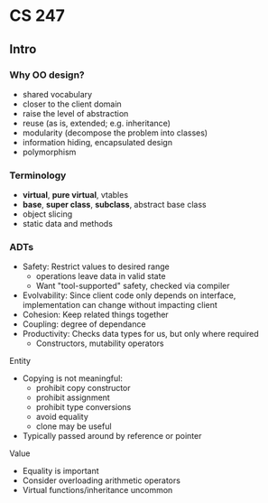 # CS 247

## Intro
### Why OO design?
- shared vocabulary
- closer to the client domain
- raise the level of abstraction
- reuse (as is, extended; e.g. inheritance)
- modularity (decompose the problem into classes)
- information hiding, encapsulated design
- polymorphism

### Terminology
- **virtual**, **pure virtual**, vtables
- **base**, **super class**, **subclass**, abstract base class
- object slicing
- static data and methods

### ADTs
- Safety: Restrict values to desired range
  - operations leave data in valid state
  - Want "tool-supported" safety, checked via compiler
- Evolvability: Since client code only depends on interface, implementation can change without impacting client
- Cohesion: Keep related things together
- Coupling: degree of dependance
- Productivity: Checks data types for us, but only where required
  - Constructors, mutability operators

Entity
- Copying is not meaningful:
  - prohibit copy constructor
  - prohibit assignment
  - prohibit type conversions
  - avoid equality
  - clone may be useful
- Typically passed around by reference or pointer

Value
- Equality is important
- Consider overloading arithmetic operators
- Virtual functions/inheritance uncommon

